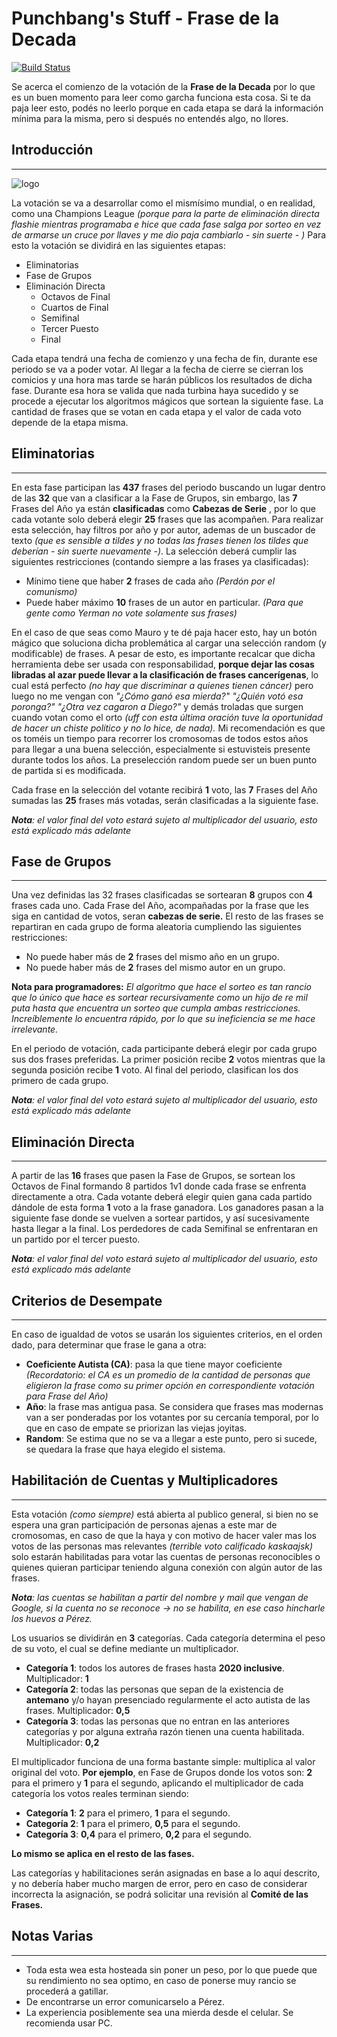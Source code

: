 

# Punchbang's Stuff - Frase de la Decada
[![Build Status](https://travis-ci.org/dperezferrando/frase-de-la-decada.svg?branch=master)](https://travis-ci.org/dperezferrando/frase-de-la-decada)

Se acerca el comienzo de la votación de la **Frase de la Decada** por lo que es un buen momento para leer como garcha funciona esta cosa. Si te da paja leer esto, podés no leerlo porque en cada etapa se dará la información mínima para la misma, pero si después no entendés algo, no llores.


## Introducción
---------------
![logo](https://i.imgur.com/eDNCtkc.png)

La votación se va a desarrollar como el mismísimo mundial, o en realidad, como una Champions League *(porque para la parte de eliminación directa flashie mientras programaba e hice que cada fase salga por sorteo en vez de armarse un cruce por llaves y me dio paja cambiarlo - sin suerte - )*
Para esto la votación se dividirá en las siguientes etapas:


 * Eliminatorias
 * Fase de Grupos
 * Eliminación Directa
   * Octavos de Final
   * Cuartos de Final
   * Semifinal
   * Tercer Puesto
   * Final

Cada etapa  tendrá una fecha de comienzo y una fecha de fin, durante ese periodo se va a poder votar. Al llegar a la fecha de cierre se cierran los comicios y una hora mas tarde se harán públicos los resultados de dicha fase. Durante esa hora se valida que nada turbina haya sucedido y se procede a ejecutar los algoritmos mágicos que sortean la siguiente fase.
La cantidad de frases que se votan en cada etapa y el valor de cada voto depende de la etapa misma.

## Eliminatorias
---------------
En esta fase participan las **437** frases del periodo buscando un lugar dentro de las **32** que van a clasificar a la Fase de Grupos, sin embargo, las **7** Frases del Año ya están **clasificadas** como **Cabezas de Serie** , por lo que cada votante solo deberá elegir **25** frases que las acompañen.
Para realizar esta selección, hay filtros por año y por autor, ademas de un buscador de texto *(que es sensible a tildes y no todas las frases tienen los tildes que deberían - sin suerte nuevamente -)*.
La selección  deberá cumplir las siguientes restricciones (contando siempre a las frases ya clasificadas):
* Mínimo tiene que haber **2** frases de cada año *(Perdón por el comunismo)*
* Puede haber máximo **10** frases de un autor en particular. *(Para que gente como Yerman no vote solamente sus frases)*

 En el caso de que seas como Mauro y te dé paja hacer esto, hay un botón mágico que soluciona dicha problemática al cargar una selección random (y modificable) de frases. A pesar de esto, es importante recalcar que dicha herramienta debe ser usada con responsabilidad, **porque dejar las cosas libradas al azar puede llevar a la clasificación de frases cancerígenas**, lo cual está perfecto *(no hay que discriminar a quienes tienen cáncer)* pero luego no me vengan con *"¿Cómo ganó esa mierda?"* *"¿Quién votó esa poronga?"* *"¿Otra vez cagaron a Diego?"*  y demás troladas que surgen cuando votan como el orto *(uff con esta última oración tuve la oportunidad de hacer un chiste político y no lo hice, de nada).*
Mi recomendación es que os toméis un tiempo para recorrer los cromosomas de todos estos años para llegar a una buena selección, especialmente si estuvisteis presente durante todos los años. La preselección random puede ser un buen punto de partida si es modificada.

Cada frase en la selección del votante recibirá **1** voto, las **7** Frases del Año sumadas las **25** frases más votadas, serán clasificadas a la siguiente fase.

***Nota**: el valor final del voto estará sujeto al multiplicador del usuario, esto está explicado más adelante*

## Fase de Grupos
---------------
Una vez definidas las 32 frases clasificadas se sortearan **8** grupos con **4** frases cada uno. Cada Frase del Año, acompañadas por la frase que les siga en cantidad de votos, seran **cabezas de serie.**
El resto de las frases se repartiran en cada grupo de forma aleatoria cumpliendo las siguientes restricciones:
* No puede haber más de **2** frases del mismo año en un grupo.
* No puede haber más de **2** frases del mismo autor en un grupo.

**Nota para programadores:** *El algoritmo que hace el sorteo es tan rancio que lo único que hace es sortear recursivamente como un hijo de re mil puta hasta que encuentra un sorteo que cumpla ambas restricciones. Increíblemente lo encuentra rápido, por lo que su ineficiencia se me hace irrelevante.*

En el periodo de votación, cada participante deberá elegir por cada grupo sus dos frases preferidas. La primer posición recibe **2** votos mientras que la segunda posición recibe **1** voto. Al final del periodo, clasifican los dos primero de cada grupo.

***Nota**: el valor final del voto estará sujeto al multiplicador del usuario, esto está explicado más adelante*

## Eliminación Directa
---------------
A partir de las **16** frases que pasen la Fase de Grupos, se sortean los Octavos de Final formando 8 partidos 1v1 donde cada frase se enfrenta directamente a otra. Cada votante deberá elegir quien gana cada partido dándole de esta forma **1** voto a la frase ganadora.
Los ganadores pasan a la siguiente fase donde se vuelven a sortear partidos, y así sucesivamente hasta llegar a la final.  Los perdedores de cada Semifinal se enfrentaran en un partido por el tercer puesto.

***Nota**: el valor final del voto estará sujeto al multiplicador del usuario, esto está explicado más adelante*

## Criterios de Desempate
---------------
En caso de igualdad de votos se usarán los siguientes criterios, en el orden dado, para determinar que frase le gana a otra:
* **Coeficiente Autista (CA)**: pasa la que tiene mayor coeficiente *(Recordatorio: el CA es un promedio de la cantidad de personas que eligieron la frase como su primer opción en correspondiente votación para Frase del Año)*
* **Año**: la frase mas antigua pasa. Se considera que frases mas modernas van a ser ponderadas por los votantes por su cercanía temporal, por lo que en caso de empate se priorizan las viejas joyitas.
* **Random**: Se estima que no se va a llegar a este punto, pero si sucede, se quedara la frase que haya elegido el sistema.

## Habilitación de Cuentas y Multiplicadores
---------------
Esta votación *(como siempre)* está abierta al publico general, si bien no se espera una gran participación de personas ajenas a este mar de cromosomas, en caso de que la haya y con motivo de hacer valer mas los votos de las personas mas relevantes *(terrible voto calificado kaskaajsk)* solo estarán habilitadas para votar las cuentas de personas reconocibles o quienes quieran participar teniendo alguna conexión con algún autor de las frases.

***Nota**: las cuentas se habilitan a partir del nombre y mail que vengan de Google, si la cuenta no se reconoce -> no se habilita, en ese caso hincharle los huevos a Pérez.*

Los usuarios se dividirán en **3** categorías. Cada categoría determina el peso de su voto, el cual se define mediante un multiplicador.

* **Categoría 1**: todos los autores de frases hasta **2020 inclusive**. Multiplicador: **1**
* **Categoría 2**: todas las personas que sepan de la existencia de **antemano** y/o hayan presenciado regularmente el acto autista de las frases. Multiplicador: **0,5**
* **Categoría 3**: todas las personas que no entran en las anteriores categorías y por alguna extraña razón tienen una cuenta habilitada. Multiplicador: **0,2**

El multiplicador funciona de una forma bastante simple: multiplica al valor original del voto.
**Por ejemplo**, en Fase de Grupos donde los votos son: **2** para el primero y **1** para el segundo, aplicando el multiplicador de cada categoría los votos reales terminan siendo:

* **Categoría 1**:  **2** para el primero, **1** para el segundo.
* **Categoría 2**: **1** para el primero, **0,5** para el segundo.
* **Categoría 3**:  **0,4** para el primero, **0,2** para el segundo.

**Lo mismo se aplica en el resto de las fases.**

Las categorías y habilitaciones serán asignadas en base a lo aquí descrito, y no debería haber mucho margen de error, pero en caso de considerar incorrecta la asignación, se podrá solicitar una revisión al **Comité de las Frases.**

## Notas Varias
---------------
* Toda esta wea esta hosteada sin poner un peso, por lo que puede que su rendimiento no sea optimo, en caso de ponerse muy rancio se procederá a gatillar.
* De encontrarse un error comunicarselo a Pérez.
* La experiencia posiblemente sea una mierda desde el celular. Se recomienda usar PC.
